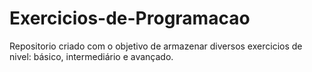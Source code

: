 # Exercicios-de-Programacao
Repositorio criado com o objetivo de armazenar diversos exercicios de nivel: básico, intermediário e avançado.
